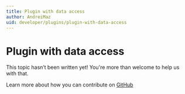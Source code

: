 ```yaml
---
title: Plugin with data access
author: AndreiMaz
uid: developer/plugins/plugin-with-data-access
---
```

# Plugin with data access

This topic hasn’t been written yet! You're more than welcome to help us with that.

Learn more about how you can contribute on [GitHub](https://github.com/nopSolutions/nopCommerce-Docs/blob/master/CONTRIBUTING.md)